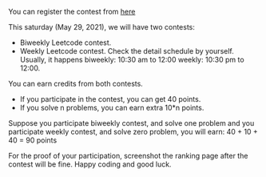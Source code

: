 You can register the contest from [here](https://leetcode.com/contest/)

This saturday (May 29, 2021), we will have two contests:
- Biweekly Leetcode contest.
- Weekly Leetcode contest.
Check the detail schedule by yourself. Usually, it happens biweekly: 10:30 am to 12:00
weekly: 10:30 pm to 12:00.

You can earn credits from both contests.
- If you participate in the contest, you can get 40 points.
- If you solve n problems, you can earn extra 10*n points.

Suppose you participate biweekly contest, and solve one problem
and you participate weekly contest, and solve zero problem, 
you will earn:
40 + 10 + 40 = 90 points


For the proof of your participation, screenshot the ranking page after the contest will 
be fine. Happy coding and good luck. 

